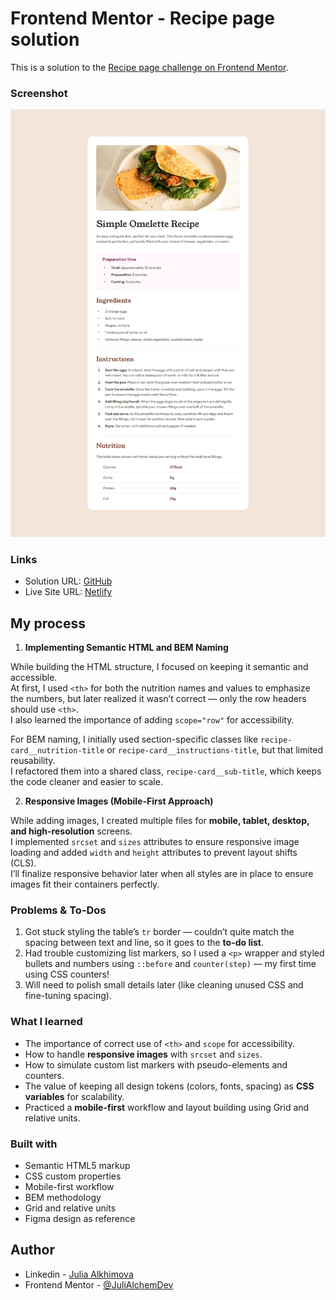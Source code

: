# Frontend Mentor - Recipe page solution

This is a solution to the [Recipe page challenge on Frontend Mentor](https://www.frontendmentor.io/challenges/recipe-page-KiTsR8QQKm). 


### Screenshot

![recipe-page](./design/desktop-design.jpg)


### Links

- Solution URL: [GitHub](https://github.com/JuliAlchemDev/FM-Recipe-page)
- Live Site URL: [Netlify](https://fm-recipe-page-julialchem.netlify.app)

## My process

1. **Implementing Semantic HTML and BEM Naming** 

While building the HTML structure, I focused on keeping it semantic and accessible.  
At first, I used `<th>` for both the nutrition names and values to emphasize the numbers, but later realized it wasn’t correct — only the row headers should use `<th>`.  
I also learned the importance of adding `scope="row"` for accessibility.  

For BEM naming, I initially used section-specific classes like `recipe-card__nutrition-title` or `recipe-card__instructions-title`, but that limited reusability.  
I refactored them into a shared class, `recipe-card__sub-title`, which keeps the code cleaner and easier to scale.

2. **Responsive Images (Mobile-First Approach)** 

While adding images, I created multiple files for **mobile, tablet, desktop, and high-resolution** screens.  
I implemented `srcset` and `sizes` attributes to ensure responsive image loading and added `width` and `height` attributes to prevent layout shifts (CLS).  
I’ll finalize responsive behavior later when all styles are in place to ensure images fit their containers perfectly.



### Problems & To-Dos

1. Got stuck styling the table’s `tr` border — couldn’t quite match the spacing between text and line, so it goes to the **to-do list**.  
2. Had trouble customizing list markers, so I used a `<p>` wrapper and styled bullets and numbers using `::before` and `counter(step)` — my first time using CSS counters!  
3. Will need to polish small details later (like cleaning unused CSS and fine-tuning spacing).


### What I learned

- The importance of correct use of `<th>` and `scope` for accessibility.  
- How to handle **responsive images** with `srcset` and `sizes`.  
- How to simulate custom list markers with pseudo-elements and counters.  
- The value of keeping all design tokens (colors, fonts, spacing) as **CSS variables** for scalability.  
- Practiced a **mobile-first** workflow and layout building using Grid and relative units.  


### Built with

- Semantic HTML5 markup
- CSS custom properties
- Mobile-first workflow
- BEM methodology
- Grid and relative units
- Figma design as reference

## Author

- Linkedin - [Julia Alkhimova](https://www.linkedin.com/in/julialkhimova/)
- Frontend Mentor - [@JuliAlchemDev](https://www.frontendmentor.io/profile/JuliAlchemDev)